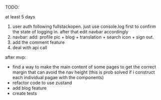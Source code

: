 TODO:

at least 5 days
1. user auth following fullstackopen. just use console.log first to confirm
the state of logging in. after that edit navbar accordingly
2. navbar: add: profile pic + blog + translation + search icon + sign out. 
3. add the comment feature
4. deal with api call

after mvp:
- find a way to make the main content of some pages to get the correct margin that can avoid the nav height
(this is prob solved if i construct each individual pagae with the components)
- refactor code to use zustand
- add blog feature
- create tests
